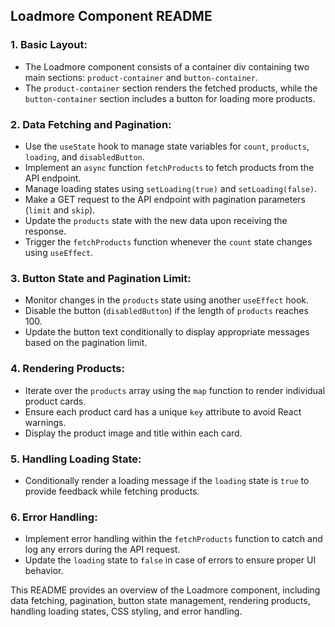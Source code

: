 ## Loadmore Component README

### 1. Basic Layout:

- The Loadmore component consists of a container div containing two main sections: `product-container` and `button-container`.
- The `product-container` section renders the fetched products, while the `button-container` section includes a button for loading more products.

### 2. Data Fetching and Pagination:

- Use the `useState` hook to manage state variables for `count`, `products`, `loading`, and `disabledButton`.
- Implement an `async` function `fetchProducts` to fetch products from the API endpoint.
- Manage loading states using `setLoading(true)` and `setLoading(false)`.
- Make a GET request to the API endpoint with pagination parameters (`limit` and `skip`).
- Update the `products` state with the new data upon receiving the response.
- Trigger the `fetchProducts` function whenever the `count` state changes using `useEffect`.

### 3. Button State and Pagination Limit:

- Monitor changes in the `products` state using another `useEffect` hook.
- Disable the button (`disabledButton`) if the length of `products` reaches 100.
- Update the button text conditionally to display appropriate messages based on the pagination limit.

### 4. Rendering Products:

- Iterate over the `products` array using the `map` function to render individual product cards.
- Ensure each product card has a unique `key` attribute to avoid React warnings.
- Display the product image and title within each card.

### 5. Handling Loading State:

- Conditionally render a loading message if the `loading` state is `true` to provide feedback while fetching products.


### 6. Error Handling:

- Implement error handling within the `fetchProducts` function to catch and log any errors during the API request.
- Update the `loading` state to `false` in case of errors to ensure proper UI behavior.

This README provides an overview of the Loadmore component, including data fetching, pagination, button state management, rendering products, handling loading states, CSS styling, and error handling.
